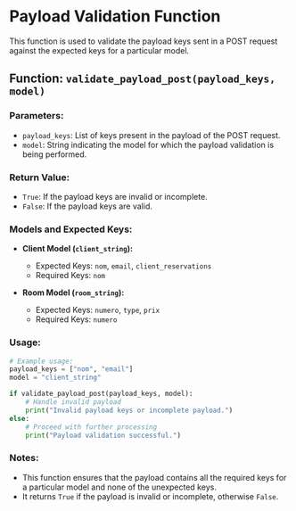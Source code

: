 # Payload Validation Function

This function is used to validate the payload keys sent in a POST request against the expected keys for a particular model.

## Function: `validate_payload_post(payload_keys, model)`

### Parameters:

- `payload_keys`: List of keys present in the payload of the POST request.
- `model`: String indicating the model for which the payload validation is being performed.

### Return Value:

- `True`: If the payload keys are invalid or incomplete.
- `False`: If the payload keys are valid.

### Models and Expected Keys:

- **Client Model (`client_string`):**

  - Expected Keys: `nom`, `email`, `client_reservations`
  - Required Keys: `nom`

- **Room Model (`room_string`):**
  - Expected Keys: `numero`, `type`, `prix`
  - Required Keys: `numero`

### Usage:

```python
# Example usage:
payload_keys = ["nom", "email"]
model = "client_string"

if validate_payload_post(payload_keys, model):
    # Handle invalid payload
    print("Invalid payload keys or incomplete payload.")
else:
    # Proceed with further processing
    print("Payload validation successful.")
```

### Notes:

- This function ensures that the payload contains all the required keys for a particular model and none of the unexpected keys.
- It returns `True` if the payload is invalid or incomplete, otherwise `False`.

